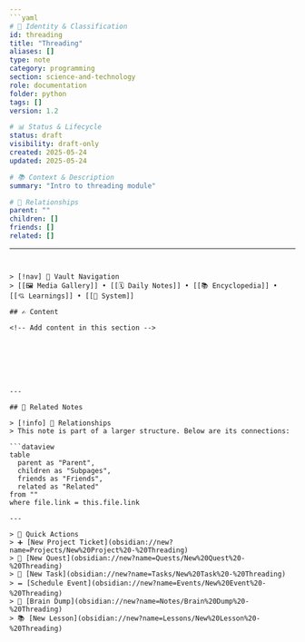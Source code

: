 ```yaml
---
```yaml
# 📄 Identity & Classification
id: threading
title: "Threading"
aliases: []
type: note
category: programming
section: science-and-technology
role: documentation
folder: python
tags: []
version: 1.2

# 📊 Status & Lifecycle
status: draft
visibility: draft-only
created: 2025-05-24
updated: 2025-05-24

# 📚 Context & Description
summary: "Intro to threading module"

# 🧱 Relationships
parent: ""
children: []
friends: []
related: []
```
---
```


> [!nav] 🧱 Vault Navigation  
> [[🖼 Media Gallery]] • [[🗓 Daily Notes]] • [[📚 Encyclopedia]] • [[💘 Learnings]] • [[🧠 System]]

## ✍️ Content

<!-- Add content in this section -->







---

## 🔗 Related Notes

> [!info] 🧠 Relationships  
> This note is part of a larger structure. Below are its connections:

```dataview
table
  parent as "Parent",
  children as "Subpages",
  friends as "Friends",
  related as "Related"
from ""
where file.link = this.file.link

---

> 🌛 Quick Actions  
> ➕ [New Project Ticket](obsidian://new?name=Projects/New%20Project%20-%20Threading)  
> 🌹 [New Quest](obsidian://new?name=Quests/New%20Quest%20-%20Threading)  
> 🎯 [New Task](obsidian://new?name=Tasks/New%20Task%20-%20Threading)  
> 🗕 [Schedule Event](obsidian://new?name=Events/New%20Event%20-%20Threading)  
> 📝 [Brain Dump](obsidian://new?name=Notes/Brain%20Dump%20-%20Threading)  
> 📚 [New Lesson](obsidian://new?name=Lessons/New%20Lesson%20-%20Threading)
